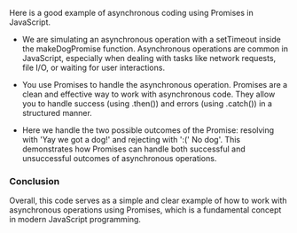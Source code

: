 
Here is a good example of asynchronous coding using Promises in JavaScript. 

- We are simulating an asynchronous operation with a setTimeout inside the makeDogPromise function. Asynchronous operations are common in JavaScript, especially when dealing with tasks like network requests, file I/O, or waiting for user interactions.

- You use Promises to handle the asynchronous operation. Promises are a clean and effective way to work with asynchronous code. They allow you to handle success (using .then()) and errors (using .catch()) in a structured manner.

- Here we handle the two possible outcomes of the Promise: resolving with 'Yay we got a dog!' and rejecting with ':(' No dog'. This demonstrates how Promises can handle both successful and unsuccessful outcomes of asynchronous operations.

### Conclusion

Overall, this code serves as a simple and clear example of how to work with asynchronous operations using Promises, which is a fundamental concept in modern JavaScript programming.

